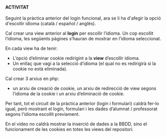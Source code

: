 #### ACTIVITAT ####

Seguint la pràctica anterior del login funcional, ara se li ha d'afegir la opció d'escollir idioma (català / español / anglès).

Cal crear una view anterior al **login** per escollir l’idioma. Un cop escollit l’idioma, les següents pàgines s’hauran de mostrar en l’idioma seleccionat.

En cada view ha de tenir:
+ L’opció d’eliminar cookie redirigint a la **view** d’escollir idioma.
+ Un enllaç que vagi a la selecció d’idioma (el qual no es redirigirà si la cookie no està eliminada).

Cal crear 3 arxius en php:
+ un arxiu de creació de cookie, un arxiu de redirecció de view segons l’idioma de la cookie i un arxiu d’eliminació de cookie.

Per tant, tot el circuit de la pràctica anterior (login i formulari) caldrà fer-lo igual, però mostrant el login, formulari i les dades d’alumnat / professorat segons l’idioma escollit previament.

En el video no caldrà mostrar la inserció de dades a la BBDD, sino el funcionament de les cookies en totes les views del repositori.
